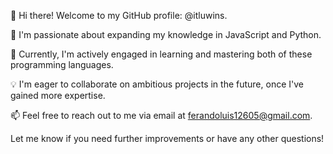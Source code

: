 👋 Hi there! Welcome to my GitHub profile: @itluwins.

👀 I'm passionate about expanding my knowledge in JavaScript and Python.

🌱 Currently, I'm actively engaged in learning and mastering both of these programming languages.

💡 I'm eager to collaborate on ambitious projects in the future, once I've gained more expertise.

📫 Feel free to reach out to me via email at ferandoluis12605@gmail.com.

<!---
itluwins/itluwins is a ✨ special ✨ repository because its `README.md` appears on my GitHub profile. You can click the "Preview" link to check out any changes I make.
--->

Let me know if you need further improvements or have any other questions!
